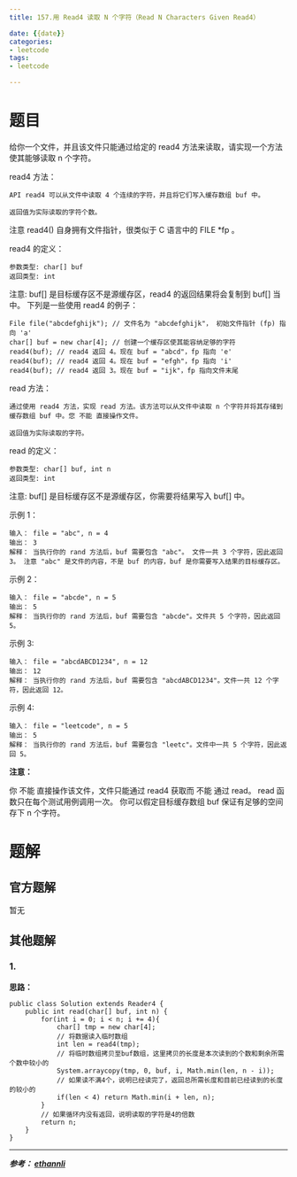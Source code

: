 ```yaml
---
title: 157.用 Read4 读取 N 个字符（Read N Characters Given Read4）

date: {{date}}
categories:
- leetcode
tags:
- leetcode

---
```

# 题目
给你一个文件，并且该文件只能通过给定的 read4 方法来读取，请实现一个方法使其能够读取 n 个字符。

read4 方法：
```
API read4 可以从文件中读取 4 个连续的字符，并且将它们写入缓存数组 buf 中。

返回值为实际读取的字符个数。
```
注意 read4() 自身拥有文件指针，很类似于 C 语言中的 FILE *fp 。

read4 的定义：
```
参数类型: char[] buf
返回类型: int
```
注意: buf[] 是目标缓存区不是源缓存区，read4 的返回结果将会复制到 buf[] 当中。
下列是一些使用 read4 的例子：
```
File file("abcdefghijk"); // 文件名为 "abcdefghijk"， 初始文件指针 (fp) 指向 'a'
char[] buf = new char[4]; // 创建一个缓存区使其能容纳足够的字符
read4(buf); // read4 返回 4。现在 buf = "abcd"，fp 指向 'e'
read4(buf); // read4 返回 4。现在 buf = "efgh"，fp 指向 'i'
read4(buf); // read4 返回 3。现在 buf = "ijk"，fp 指向文件末尾
```
read 方法：
```
通过使用 read4 方法，实现 read 方法。该方法可以从文件中读取 n 个字符并将其存储到缓存数组 buf 中。您 不能 直接操作文件。

返回值为实际读取的字符。
```
read 的定义：
```
参数类型: char[] buf, int n
返回类型: int
```
注意: buf[] 是目标缓存区不是源缓存区，你需要将结果写入 buf[] 中。


示例 1：
```
输入： file = "abc", n = 4
输出： 3
解释： 当执行你的 rand 方法后，buf 需要包含 "abc"。 文件一共 3 个字符，因此返回 3。 注意 "abc" 是文件的内容，不是 buf 的内容，buf 是你需要写入结果的目标缓存区。
```
示例 2：
```
输入： file = "abcde", n = 5
输出： 5
解释： 当执行你的 rand 方法后，buf 需要包含 "abcde"。文件共 5 个字符，因此返回 5。
```
示例 3:
```
输入： file = "abcdABCD1234", n = 12
输出： 12
解释： 当执行你的 rand 方法后，buf 需要包含 "abcdABCD1234"。文件一共 12 个字符，因此返回 12。
```
示例 4:
```
输入： file = "leetcode", n = 5
输出： 5
解释： 当执行你的 rand 方法后，buf 需要包含 "leetc"。文件中一共 5 个字符，因此返回 5。
```

**注意：**

你 不能 直接操作该文件，文件只能通过 read4 获取而 不能 通过 read。
read  函数只在每个测试用例调用一次。
你可以假定目标缓存数组 buf 保证有足够的空间存下 n 个字符。

# 题解

## 官方题解
暂无

## 其他题解
### 1.
**思路：**
```
public class Solution extends Reader4 {
    public int read(char[] buf, int n) {
        for(int i = 0; i < n; i += 4){
            char[] tmp = new char[4];
            // 将数据读入临时数组
            int len = read4(tmp);
            // 将临时数组拷贝至buf数组，这里拷贝的长度是本次读到的个数和剩余所需个数中较小的
            System.arraycopy(tmp, 0, buf, i, Math.min(len, n - i));
            // 如果读不满4个，说明已经读完了，返回总所需长度和目前已经读到的长度的较小的
            if(len < 4) return Math.min(i + len, n);
        }
        // 如果循环内没有返回，说明读取的字符是4的倍数
        return n;
    }
}
```



---
***参考：
[ethannli](https://segmentfault.com/a/1190000003794420)***

